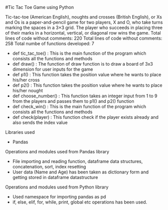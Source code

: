 #Tic Tac Toe Game using Python

Tic-tac-toe (American English), noughts and crosses (British English), or Xs and Os is a paper-and-pencil game for two players, X and O, who take turns marking the spaces in a 3×3 grid. The player who succeeds in placing three of their marks in a horizontal, vertical, or diagonal row wins the game.
Total lines of code without comments: 220
Total lines of code without comments: 258
Total numbe of functions developed: 7

- def tic_tac_toe() : This is the main function of the program which consists all the functions and methods
- def draw() : The function of draw function is to draw a board of 3x3 dimension for user inputs for the game
- def p1() : This function takes the position value where he wants to place his/her cross
- def p2() : This function takes the position value where he wants to place his/her nought
- def choose_number() : This function takes an integer input from 1 to 9 from the players and passes them to p1() and p2() function
- def check_win() : This is the main function of the program which consists all the functions and methods
- def check(player) : This function check if the player exists already and also sends the index value

Libraries used
- Pandas

Operations and modules used from Pandas library
- File importing and reading function, dataframe data structures, concatenation, sort, index resetting
- User data (Name and Age) has been taken as dictionary form and getting stored in dataframe datastructure

Operations and modules used from Python library
- Used namespace for importing pandas as pd
- if, else, elif, for, while, print, global etc operations has been used.
